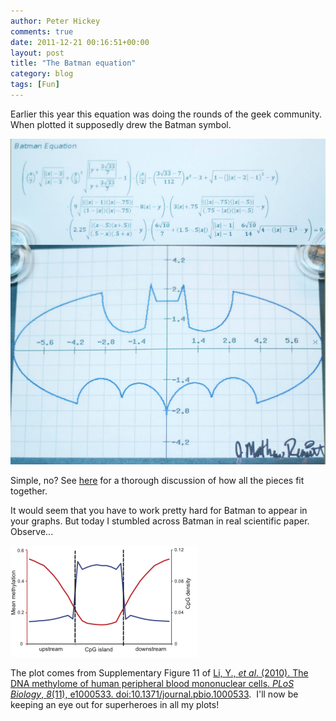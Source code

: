 ```yaml
---
author: Peter Hickey
comments: true
date: 2011-12-21 00:16:51+00:00
layout: post
title: "The Batman equation"
category: blog
tags: [Fun]
---
```


Earlier this year this equation was doing the rounds of the geek community. When plotted it supposedly drew the Batman symbol.

![Batman Equation](/assets/figures/batman_equation.jpg)

Simple, no? See [here](http://math.stackexchange.com/questions/54506/is-this-batman-equation-for-real) for a thorough discussion of how all the pieces fit together.

It would seem that you have to work pretty hard for Batman to appear in your graphs. But today I stumbled across Batman in real scientific paper. Observe...

![Batman Plot](/assets/figures/batman_plot.png)

The plot comes from Supplementary Figure 11 of [Li, Y., _et al_. (2010). The DNA methylome of human peripheral blood mononuclear cells. _PLoS Biology_, _8_(11), e1000533. doi:10.1371/journal.pbio.1000533](http://www.plosbiology.org/article/info%3Adoi%2F10.1371%2Fjournal.pbio.1000533).  I'll now be keeping an eye out for superheroes in all my plots!
